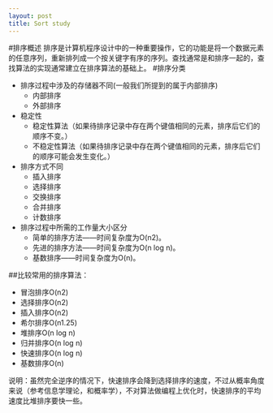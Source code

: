 ```yaml
---
layout: post
title: Sort study
---
```


#排序概述
排序是计算机程序设计中的一种重要操作，它的功能是将一个数据元素的任意序列，重新排列成一个按关键字有序的序列。查找通常是和排序一起的，查找算法的实现通常建立在排序算法的基础上。
#排序分类

* 排序过程中涉及的存储器不同(一般我们所提到的属于内部排序)
    * 内部排序
    * 外部排序
* 稳定性
    * 稳定性算法（如果待排序记录中存在两个键值相同的元素，排序后它们的顺序不变。）
    * 不稳定性算法（如果待排序记录中存在两个键值相同的元素，排序后它们的顺序可能会发生变化。）
* 排序方式不同
    * 插入排序
    * 选择排序
    * 交换排序
    * 合并排序
    * 计数排序
* 排序过程中所需的工作量大小区分
    * 简单的排序方法——时间复杂度为O(n2)。
    * 先进的排序方法——时间复杂度为O(n log n)。
    * 基数排序——时间复杂度为O(n)。


##比较常用的排序算法：

* 冒泡排序O(n2)
* 选择排序O(n2)
* 插入排序O(n2)
* 希尔排序O(n1.25)
* 堆排序O(n log n)
* 归并排序O(n log n)
* 快速排序O(n log n)
* 基数排序O(n)

说明：虽然完全逆序的情况下，快速排序会降到选择排序的速度，不过从概率角度来说（参考信息学理论，和概率学），不对算法做编程上优化时，快速排序的平均速度比堆排序要快一些。